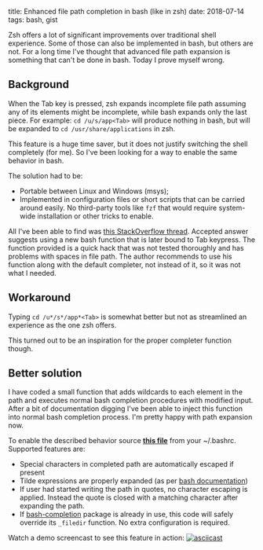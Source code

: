 title: Enhanced file path completion in bash (like in zsh)
date: 2018-07-14
tags: bash, gist

Zsh offers a lot of significant improvements over traditional shell experience.
Some of those can also be implemented in bash, but others are not. For a long
time I've thought that advanced file path expansion is something that can't be
done in bash. Today I prove myself wrong.

## Background

When the Tab key is pressed, zsh expands incomplete file path assuming any of
its elements might be incomplete, while bash expands only the last piece. For
example: `cd /u/s/app<Tab>` will produce nothing in bash, but will be expanded
to `cd /usr/share/applications` in zsh.

This feature is a huge time saver, but it does not justify switching the shell
completely (for me). So I've been looking for a way to enable the same behavior
in bash.

The solution had to be:

- Portable between Linux and Windows (msys);
- Implemented in configuration files or short scripts that can be carried
  around easily. No third-party tools like `fzf` that would require system-wide
  installation or other tricks to enable.

All I've been able to find was
[this StackOverflow thread](https://stackoverflow.com/q/25076611).
Accepted answer suggests using a new bash function that is later bound to Tab
keypress. The function provided is a quick hack that was not tested thoroughly
and has problems with spaces in file path. The author recommends to use his
function along with the default completer, not instead of it, so it was not
what I needed.

## Workaround

Typing `cd /u*/s*/app*<Tab>` is somewhat better but not as streamlined an
experience as the one zsh offers.

This turned out to be an inspiration for the proper completer function though.

## Better solution

I have coded a small function that adds wildcards to each element in the path
and executes normal bash completion procedures with modified input. After a bit
of documentation digging I've been able to inject this function into normal
bash completion process. I'm pretty happy with path expansion now.

To enable the described behavior source [**this file**][gist] from your
~/.bashrc. Supported features are:

- Special characters in completed path are automatically escaped if present
- Tilde expressions are properly expanded (as per [bash documentation])
- If user had started writing the path in quotes, no character escaping is
  applied. Instead the quote is closed with a matching character after expanding
  the path.
- If [bash-completion] package is already in use, this code will safely override
  its `_filedir` function. No extra configuration is required.

Watch a demo screencast to see this feature in action:
[![asciicast](https://asciinema.org/a/0zhzOYbkF22pWLmbx1RHCYyqQ.png)](https://asciinema.org/a/0zhzOYbkF22pWLmbx1RHCYyqQ)


[bash-completion]: https://salsa.debian.org/debian/bash-completion
[bash documentation]: https://www.gnu.org/software/bash/manual/html_node/Tilde-Expansion.html
[gist]: https://gist.github.com/sio/d237dd20826013d4982f965fe2d90cbd
